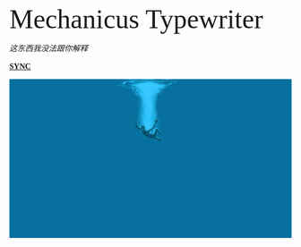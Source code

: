 <!-- _coverpage.md -->

<font size="7" face="Agency FB">Mechanicus Typewriter</font>

*这东西我没法跟你解释*

<font face="Agency FB"><strong>[SYNC](mainpage.md)</strong></font>

<!--背景图片 -->
![](_media/dive.jpg)
